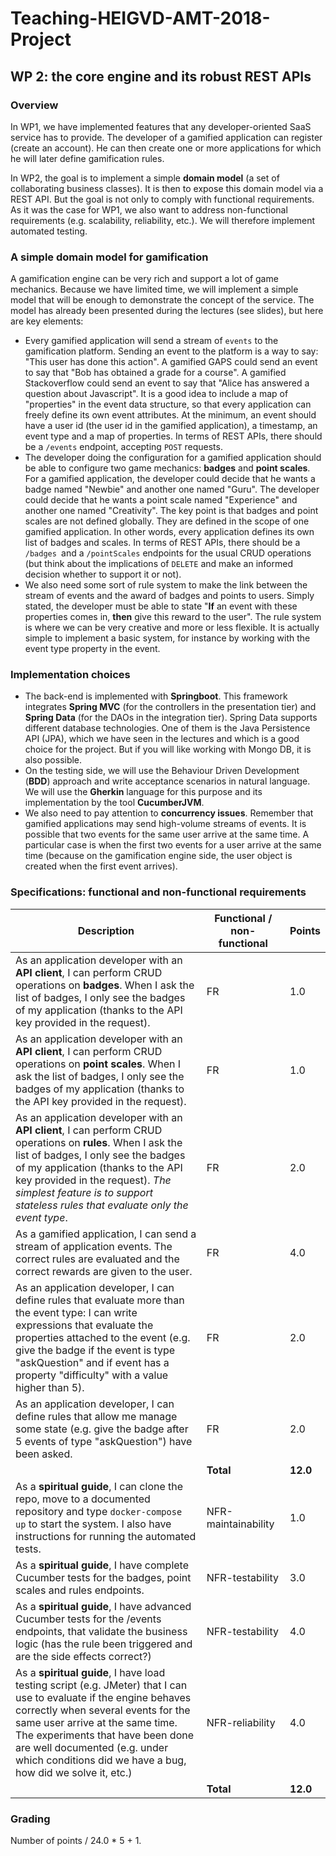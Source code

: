 # Teaching-HEIGVD-AMT-2018-Project


## WP 2: the core engine and its robust REST APIs

### Overview

In WP1, we have implemented features that any developer-oriented SaaS service has to provide. The developer of a gamified application can register (create an account). He can then create one or more applications for which he will later define gamification rules.

In WP2, the goal is to implement a simple **domain model** (a set of collaborating business classes). It is then to expose this domain model via a REST API. But the goal is not only to comply with functional requirements. As it was the case for WP1, we also want to address non-functional requirements (e.g. scalability, reliability, etc.). We will therefore implement automated testing.

### A simple domain model for gamification

A gamification engine can be very rich and support a lot of game mechanics. Because we have limited time, we will implement a simple model that will be enough to demonstrate the concept of the service. The model has already been presented during the lectures (see slides), but here are key elements:

- Every gamified application will send a stream of `events` to the gamification platform. Sending an event to the platform is a way to say: "This user has done this action". A gamified GAPS could send an event to say that "Bob has obtained a grade for a course". A gamified Stackoverflow could send an event to say that "Alice has answered a question about Javascript". It is a good idea to include a map of "properties" in the event data structure, so that every application can freely define its own event attributes. At the minimum, an event should have a user id (the user id in the gamified application), a timestamp, an event type and a map of properties. In terms of REST APIs, there should be a `/events` endpoint, accepting `POST` requests.
- The developer doing the configuration for a gamified application should be able to configure two game mechanics: **badges** and **point scales**. For a gamified application, the developer could decide that he wants a badge named "Newbie" and another one named "Guru". The developer could decide that he wants a point scale named "Experience" and another one named "Creativity". The key point is that badges and point scales are not defined globally. They are defined in the scope of one gamified application. In other words, every application defines its own list of badges and scales. In terms of REST APIs, there should be a `/badges `and a `/pointScales` endpoints for the usual CRUD operations (but think about the implications of `DELETE` and make an informed decision whether to support it or not).
- We also need some sort of rule system to make the link between the stream of events and the award of badges and points to users. Simply stated, the developer must be able to state "**If** an event with these properties comes in, **then** give this reward to the user". The rule system is where we can be very creative and more or less flexible. It is actually simple to implement a basic system, for instance by working with the event type property in the event.

### Implementation choices

- The back-end is implemented with **Springboot**. This framework integrates **Spring MVC** (for the controllers in the presentation tier) and **Spring Data** (for the DAOs in the integration tier). Spring Data supports different database technologies. One of them is the Java Persistence API (JPA), which we have seen in the lectures and which is a good choice for the project. But if you will like working with Mongo DB, it is also possible.
- On the testing side, we will use the Behaviour Driven Development (**BDD**) approach and write acceptance scenarios in natural language. We will use the **Gherkin** language for this purpose and its implementation by the tool **CucumberJVM**.
- We also need to pay attention to **concurrency issues**. Remember that gamified applications may send high-volume streams of events. It is possible that two events for the same user arrive at the same time. A particular case is when the first two events for a user arrive at the same time (because on the gamification engine side, the user object is created when the first event arrives).

### Specifications: functional and non-functional requirements

| Description                                                  | Functional / non-functional | Points |
| ------------------------------------------------------------ | --------------------------- | ------ |
| As an application developer with an **API client**, I can perform CRUD operations on **badges**. When I ask the list of badges, I only see the badges of my application (thanks to the API key provided in the request). | FR                          | 1.0 |
| As an application developer with an **API client**, I can perform CRUD operations on **point scales**. When I ask the list of badges, I only see the badges of my application (thanks to the API key provided in the request). | FR |1.0|
| As an application developer with an **API client**, I can perform CRUD operations on **rules**. When I ask the list of badges, I only see the badges of my application (thanks to the API key provided in the request). *The simplest feature is to support stateless rules that evaluate only the event type*. | FR                          | 2.0 |
| As a gamified application, I can send a stream of application events. The correct rules are evaluated and the correct rewards are given to the user. | FR                          | 4.0 |
| As an application developer, I can define rules that evaluate more than the event type: I can write expressions that evaluate the properties attached to the event (e.g. give the badge if the event is type "askQuestion" and if event has a property "difficulty" with a value higher than 5). | FR |2.0|
| As an application developer, I can define rules that allow me manage some state (e.g. give the badge after 5 events of type "askQuestion") have been asked. | FR |2.0|
| | **Total** | **12.0** |
| As a **spiritual guide**, I can clone the repo, move to a documented repository and type `docker-compose up` to start the system. I also have instructions for running the automated tests. | NFR-maintainability         | 1.0 |
| As a **spiritual guide**, I have complete Cucumber tests for the badges, point scales and rules endpoints. | NFR-testability             | 3.0 |
| As a **spiritual guide**, I have advanced Cucumber tests for the /events endpoints, that validate the business logic (has the rule been triggered and are the side effects correct?) | NFR-testability             | 4.0 |
| As a **spiritual guide**, I have load testing script (e.g. JMeter) that I can use to evaluate if the engine behaves correctly when several events for the same user arrive at the same time. The experiments that have been done are well documented (e.g. under which conditions did we have a bug, how did we solve it, etc.) | NFR-reliability | 4.0 |
|                                                              | **Total** | **12.0** |



### Grading

Number of points / 24.0 * 5 + 1.
